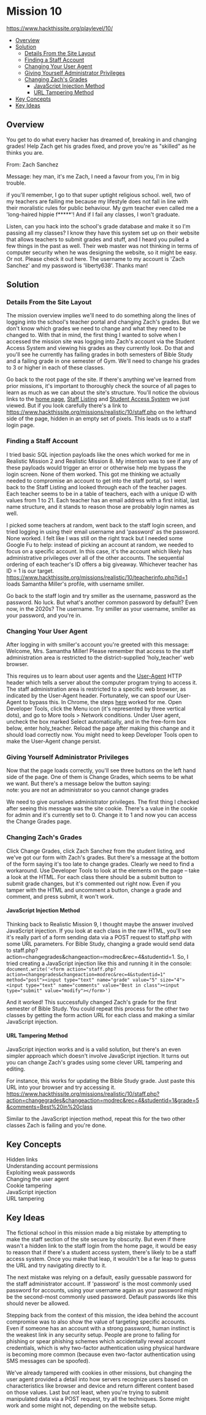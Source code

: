 # Mission 10
https://www.hackthissite.org/playlevel/10/

- [Overview](#overview)
- [Solution](#solution)
  * [Details From the Site Layout](#details-from-the-site-layout)
  * [Finding a Staff Account](#finding-a-staff-account)
  * [Changing Your User Agent](#changing-your-user-agent)
  * [Giving Yourself Administrator Privileges](#giving-yourself-administrator-privileges)
  * [Changing Zach's Grades](#changing-zachs-grades)
    + [JavaScript Injection Method](#javascript-injection-method)
    + [URL Tampering Method](#url-tampering-method)
- [Key Concepts](#key-concepts)
- [Key Ideas](#key-ideas)

## Overview
You get to do what every hacker has dreamed of, breaking in and changing grades! Help Zach get his grades fixed, and prove you're as "skilled" as he thinks you are.

From: Zach Sanchez

Message: hey man, it's me Zach, I need a favour from you, I'm in big trouble.

if you'll remember, I go to that super uptight religious school. well, two of my teachers are failing me because my lifestyle does not fall in line with their moralistic rules for public behaviour. My gym teacher even called me a 'long-haired hippie f*****'! And if I fail any classes, I won't graduate.

Listen, can you hack into the school's grade database and make it so I'm passing all my classes? I know they have this system set up on their website that allows teachers to submit grades and stuff, and I heard you pulled a few things in the past as well. Their web master was not thinking in terms of computer security when he was designing the website, so it might be easy. Or not. Please check it out here. The username to my account is 'Zach Sanchez' and my password is 'liberty638'. Thanks man!

## Solution
### Details From the Site Layout
The mission overview implies we'll need to do something along the lines of logging into the school's teacher portal and changing Zach's grades. But we don't know which grades we need to change and what they need to be changed to. With that in mind, the first thing I wanted to solve when I accessed the mission site was logging into Zach's account via the Student Access System and viewing his grades as they currently look. Do that and you'll see he currently has failing grades in both semesters of Bible Study and a failing grade in one semester of Gym. We'll need to change his grades to 3 or higher in each of these classes.

Go back to the root page of the site. If there's anything we've learned from prior missions, it's important to thoroughly check the source of all pages to learn as much as we can about the site's structure. You'll notice the obvious links to the [home page](https://www.hackthissite.org/missions/realistic/10/index.php), [Staff Listing](https://www.hackthissite.org/missions/realistic/10/listteachers.php) and [Student Access System](https://www.hackthissite.org/missions/realistic/10/student.php) we just viewed. But if you look carefully there's a link to https://www.hackthissite.org/missions/realistic/10/staff.php on the lefthand side of the page, hidden in an empty set of pixels. This leads us to a staff login page.

### Finding a Staff Account
I tried basic SQL injection payloads like the ones which worked for me in Realistic Mission 2 and Realistic Mission 8. My intention was to see if any of these payloads would trigger an error or otherwise help me bypass the login screen. None of them worked. This got me thinking we actually needed to compromise an account to get into the staff portal, so I went back to the Staff Listing and looked through each of the teacher pages. Each teacher seems to be in a table of teachers, each with a unique ID with values from 1 to 21. Each teacher has an email address with a first initial, last name structure, and it stands to reason those are probably login names as well.  

I picked some teachers at random, went back to the staff login screen, and tried logging in using their email username and 'password' as the password. None worked. I felt like I was still on the right track but I needed some Google Fu to help: instead of picking an account at random, we needed to focus on a specific account. In this case, it's the account which likely has administrative privileges over all of the other accounts. The sequential ordering of each teacher's ID offers a big giveaway. Whichever teacher has ID = 1 is our target. https://www.hackthissite.org/missions/realistic/10/teacherinfo.php?id=1 loads Samantha Miller's profile, with username smiller.

Go back to the staff login and try smiller as the username, password as the password. No luck. But what's another common password by default? Even now, in the 2020s? The username. Try smiller as your username, smiller as your password, and you're in.

### Changing Your User Agent
After logging in with smiller's account you're greeted with this message:\
Welcome, Mrs. Samantha Miller! Please remember that access to the staff administration area is restricted to the district-supplied 'holy_teacher' web browser.

This requires us to learn about user agents and the [User-Agent](https://developer.mozilla.org/en-US/docs/Web/HTTP/Headers/User-Agent) HTTP header which tells a server about the computer program trying to access it. The staff administration area is restricted to a specific web browser, as indicated by the User-Agent header. Fortunately, we can spoof our User-Agent to bypass this. In Chrome, the steps [here](https://www.technipages.com/google-chrome-change-user-agent-string) worked for me. Open Developer Tools, click the Menu icon (it's represented by three vertical dots), and go to More tools > Network conditions. Under User agent, uncheck the box marked Select automatically, and in the free-form box below, enter holy_teacher. Reload the page after making this change and it should load correctly now. You might need to keep Developer Tools open to make the User-Agent change persist.

### Giving Yourself Administrator Privileges
Now that the page loads correctly, you'll see three buttons on the left hand side of the page. One of them is Change Grades, which seems to be what we want. But there's a message below the button saying:\
note: you are not an administrator so you cannot change grades

We need to give ourselves administrator privileges. The first thing I checked after seeing this message was the site cookie. There's a value in the cookie for admin and it's currently set to 0. Change it to 1 and now you can access the Change Grades page.

### Changing Zach's Grades
Click Change Grades, click Zach Sanchez from the student listing, and we've got our form with Zach's grades. But there's a message at the bottom of the form saying it's too late to change grades. Clearly we need to find a workaround. Use Developer Tools to look at the elements on the page – take a look at the HTML. For each class there should be a submit button to submit grade changes, but it's commented out right now. Even if you tamper with the HTML and uncomment a button, change a grade and comment, and press submit, it won't work.

#### JavaScript Injection Method
Thinking back to Realistic Mission 9, I thought maybe the answer involved JavaScript injection. If you look at each class in the raw HTML, you'll see it's really part of a form sending data via a POST request to staff.php with some URL parameters. For Bible Study, changing a grade would send data to staff.php?action=changegrades&amp;changeaction=modrec&amp;rec=4&amp;studentid=1. So, I tried creating a JavaScript injection like this and running it in the console:
`document.write('<form action="staff.php?action=changegrades&changeaction=modrec&rec=4&studentid=1" method="post"><input type="text" name="grade" value="5" size="4"><input type="text" name="comments" value="Best in class"><input type="submit" value="modify"></form>')`

And it worked! This successfully changed Zach's grade for the first semester of Bible Study. You could repeat this process for the other two classes by getting the form action URL for each class and making a similar JavaScript injection.

#### URL Tampering Method
JavaScript injection works and is a valid solution, but there's an even simpler approach which doesn't involve JavaScript injection. It turns out you can change Zach's grades using some clever URL tampering and editing.

For instance, this works for updating the Bible Study grade. Just paste this URL into your browser and try accessing it.
https://www.hackthissite.org/missions/realistic/10/staff.php?action=changegrades&changeaction=modrec&rec=4&studentid=1&grade=5&comments=Best%20in%20class

Similar to the JavaScript injection method, repeat this for the two other classes Zach is failing and you're done.

## Key Concepts
Hidden links\
Understanding account permissions\
Exploiting weak passwords\
Changing the user agent\
Cookie tampering\
JavaScript injection\
URL tampering

## Key Ideas
The fictional school in this mission made a big mistake by attempting to make the staff section of the site secure by obscurity. But even if there wasn't a hidden link to the staff login from the home page, it would be easy to reason that if there's a student access system, there's likely to be a staff access system. Once you make that leap, it wouldn't be a far leap to guess the URL and try navigating directly to it. 

The next mistake was relying on a default, easily guessable password for the staff administrator account. If 'password' is the most commonly used password for accounts, using your username again as your password might be the second-most commonly used password. Default passwords like this should never be allowed.

Stepping back from the context of this mission, the idea behind the account compromise was to also show the value of targeting specific accounts. Even if someone has an account with a strong password, human instinct is the weakest link in any security setup. People are prone to falling for phishing or spear phishing schemes which accidentally reveal account credentials, which is why two-factor authentication using physical hardware is becoming more common (because even two-factor authentication using SMS messages can be spoofed).

We've already tampered with cookies in other missions, but changing the user agent provided a detail into how servers recognize users based on characteristics like browser and device and return different content based on those values. Last but not least, when you're trying to submit manipulated data via a POST request, try all the techniques. Some might work and some might not, depending on the website setup.